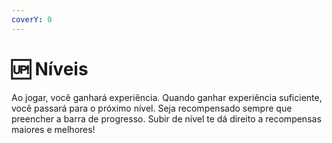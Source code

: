 ```yaml
---
coverY: 0
---
```


# 🆙 Níveis

Ao jogar, você ganhará experiência. Quando ganhar experiência suficiente, você passará para o próximo nível. Seja recompensado sempre que preencher a barra de progresso. Subir de nível te dá direito a recompensas maiores e melhores!
